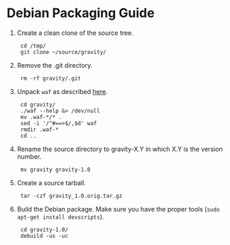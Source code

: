 Debian Packaging Guide
======================

1. Create a clean clone of the source tree.

        cd /tmp/
        git clone ~/source/gravity/

2. Remove the .git directory.

        rm -rf gravity/.git

3. Unpack `waf` as described
   [here](https://wiki.debian.org/UnpackWaf).

        cd gravity/
        ./waf --help &> /dev/null
        mv .waf-*/* .
        sed -i '/^#==>$/,$d' waf
        rmdir .waf-*
        cd ..

4. Rename the source directory to gravity-X.Y in which X.Y is the
   version number.

        mv gravity gravity-1.0

5. Create a source tarball.

        tar -czf gravity_1.0.orig.tar.gz

6. Build the Debian package. Make sure you have the proper tools
   (`sudo apt-get install devscripts`).

        cd gravity-1.0/
        debuild -us -uc
